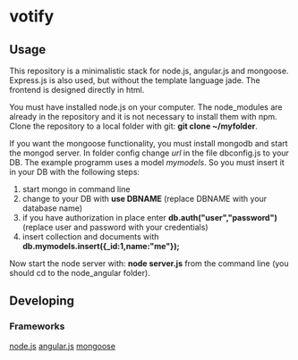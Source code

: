

# votify



## Usage
This repository is a minimalistic stack for node.js, angular.js and mongoose.
Express.js is also used, but without the template language jade. The frontend is
designed directly in html.

You must have installed node.js on your computer. The node_modules are already in the repository
and it is not necessary to install them with npm.
Clone the repository to a local folder with git: **git clone ~/myfolder**.

If you want the mongoose functionality, you must install mongodb and start the mongod server.
In folder config change *url* in the file dbconfig.js to your DB.
The example programm uses a model *mymodels*. So you must insert it in your DB with the following steps:

1. start mongo in command line
2. change to your DB with **use DBNAME** (replace DBNAME with your database name)
3. if you have authorization in place enter **db.auth("user","password")** (replace user and password with your credentials)
4. insert collection and documents with **db.mymodels.insert({_id:1,name:"me"});**

Now start the node server with: **node server.js** from the command line (you should cd to the node_angular folder).

## Developing



### Frameworks

[node.js](http://nodejs.org/)
[angular.js](https://angularjs.org/)
[mongoose](http://mongoosejs.com/)

